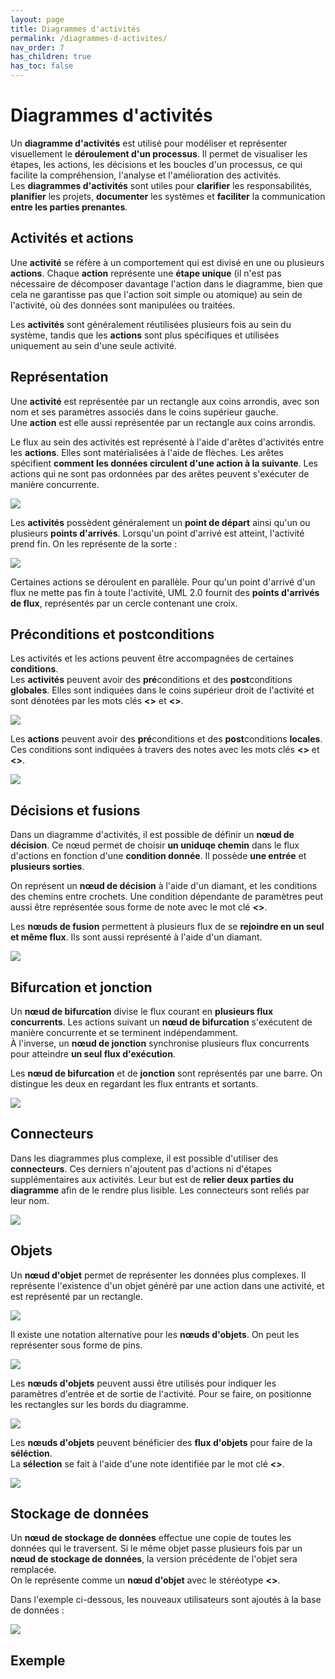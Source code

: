 ```yaml
---
layout: page
title: Diagrammes d'activités
permalink: /diagrammes-d-activites/
nav_order: 7
has_children: true
has_toc: false
---
```


# Diagrammes d'activités  
Un **diagramme d'activités** est utilisé pour modéliser et représenter visuellement le **déroulement d'un processus**. Il permet de visualiser les étapes, les actions, les décisions et les boucles d'un processus, ce qui facilite la compréhension, l'analyse et l'amélioration des activités.  
Les **diagrammes d'activités** sont utiles pour **clarifier** les responsabilités, **planifier** les projets, **documenter** les systèmes et **faciliter** la communication **entre les parties prenantes**. 

## Activités et actions
Une **activité** se réfère à un comportement qui est divisé en une ou plusieurs **actions**. Chaque **action** représente une **étape unique** (il n'est pas nécessaire de décomposer davantage l'action dans le diagramme, bien que cela ne garantisse pas que l'action soit simple ou atomique) au sein de l'activité, où des données sont manipulées ou traitées.  

Les **activités** sont généralement réutilisées plusieurs fois au sein du système, tandis que les **actions** sont plus spécifiques et utilisées uniquement au sein d'une seule activité.

## Représentation 
Une **activité** est représentée par un rectangle aux coins arrondis, avec son nom et ses paramètres associés dans le coins supérieur gauche.  
Une **action** est elle aussi représentée par un rectangle aux coins arrondis.  

Le flux au sein des activités est représenté à l'aide d'arêtes d'activités entre les **actions**. Elles sont matérialisées à l'aide de flèches. Les arêtes spécifient **comment les données circulent d'une action à la suivante**. Les actions qui ne sont pas ordonnées par des arêtes peuvent s'exécuter de manière concurrente. 

![](/out/plant_uml/custom/activityRepresentation.svg)

Les **activités** possèdent généralement un **point de départ** ainsi qu'un ou plusieurs **points d'arrivés**. Lorsqu'un point d'arrivé est atteint, l'activité prend fin. On les représente de la sorte :  

![](/out/plant_uml/custom/activityStartNode.svg)

Certaines actions se déroulent en parallèle. Pour qu'un point d'arrivé d'un flux ne mette pas fin à toute l'activité, UML 2.0 fournit des **points d'arrivés de flux**, représentés par un cercle contenant une croix.

## Préconditions et postconditions
Les activités et les actions peuvent être accompagnées de certaines **conditions**.  
Les **activités** peuvent avoir des **pré**conditions et des **post**conditions **globales**. Elles sont indiquées dans le coins supérieur droit de l'activité et sont dénotées par les mots clés **<<precondition>>** et **<<postcondition>>**.  

![](/out/plant_uml/custom/activityGlobalCondition.svg)

Les **actions** peuvent avoir des **pré**conditions et des **post**conditions **locales**. Ces conditions sont indiquées à travers des notes avec les mots clés **<<localPrecondition>>** et **<<localPostcondition>>**.

![](/out/plant_uml/custom/activityLocalCondition.svg)

## Décisions et fusions
Dans un diagramme d'activités, il est possible de définir un **nœud de décision**. Ce nœud permet de choisir **un uniduqe chemin** dans le flux d'actions en fonction d'une **condition donnée**. Il possède **une entrée** et **plusieurs sorties**.  

On représent un **nœud de décision** à l'aide d'un diamant, et les conditions des chemins entre crochets. Une condition dépendante de paramètres peut aussi être représentée sous forme de note avec le mot clé **<<decisionInput>>**.  

Les **nœuds de fusion** permettent à plusieurs flux de se **rejoindre en un seul et même flux**. Ils sont aussi représenté à l'aide d'un diamant.

![](/out/plant_uml/custom/activityChoice.svg)

## Bifurcation et jonction 
Un **nœud de bifurcation** divise le flux courant en **plusieurs flux concurrents**. Les actions suivant un **nœud de bifurcation** s'exécutent de manière concurrente et se terminent indépendamment.  
À l'inverse, un **nœud de jonction** synchronise plusieurs flux concurrents pour atteindre **un seul flux d'exécution**.  

Les **nœud de bifurcation** et de **jonction** sont représentés par une barre. On distingue les deux en regardant les flux entrants et sortants.  

![](/out/plant_uml/custom/activityForkJoin.svg)

## Connecteurs
Dans les diagrammes plus complexe, il est possible d'utiliser des **connecteurs**. Ces derniers n'ajoutent pas d'actions ni d'étapes supplémentaires aux activités. Leur but est de **relier deux parties du diagramme** afin de le rendre plus lisible. Les connecteurs sont reliés par leur nom. 

![](/out/plant_uml/custom/activityConnector.svg)

## Objets
Un **nœud d'objet** permet de représenter les données plus complexes. Il représente l'existence d'un objet généré par une action dans une activité, et est représenté par un rectangle.

![](/out/plant_uml/custom/activityObject.svg)

Il existe une notation alternative pour les **nœuds d'objets**. On peut les représenter sous forme de pins.

![](/out/plant_uml/custom/activityPins.svg)

Les **nœuds d'objets** peuvent aussi être utilisés pour indiquer les paramètres d'entrée et de sortie de l'activité. Pour se faire, on positionne les rectangles sur les bords du diagramme.

![](/out/plant_uml/custom/activityObjectParameters.svg)

Les **nœuds d'objets** peuvent bénéficier des **flux d'objets** pour faire de la **séléction**.  
La **sélection** se fait à l'aide d'une note identifiée par le mot clé **<<selection>>**.

![](/out/plant_uml/custom/activitySelection.svg)
    
## Stockage de données

Un **nœud de stockage de données** effectue une copie de toutes les données qui le traversent. Si le même objet passe plusieurs fois par un **nœud de stockage de données**, la version précédente de l'objet sera remplacée.   
On le représente comme un **nœud d'objet** avec le stéréotype **<<datastore>>**.  

Dans l'exemple ci-dessous, les nouveaux utilisateurs sont ajoutés à la base de données :

![](/out/plant_uml/custom/activityData.svg)






## Exemple